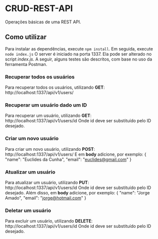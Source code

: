 # CRUD-REST-API
Operações básicas de uma REST API.

## Como utilizar

Para instalar as dependências, execute `npm install`.
Em seguida, execute `node index.js`
O server é iniciado na porta 1337. Ela pode ser alterado no script *index.js*.
A seguir, alguns testes são descritos, com base no uso da ferramenta Postman.

### Recuperar todos os usuários
Para recuperar todos os usuários, utilizando **GET**:
http://localhost:1337/api/v1/users/

### Recuperar um usuário dado um ID
Para recuperar um usuário, utilizando **GET**:
http://localhost:1337/api/v1/users/id
Onde id deve ser substituído pelo ID desejado.

### Criar um novo usuário
Para criar um novo usuário, utilizando **POST**:
http://localhost:1337/api/v1/users/
E em **body** adicione, por exemplo:
{
	"name": "Euclides da Cunha",
	"email": "euclides@gmail.com"
}

### Atualizar um usuário
Para atualizar um usuário, utilizando **PUT**:
http://localhost:1337/api/v1/users/id
Onde id deve ser substituído pelo ID desejado.
Além disso, em **body** adicione, por exemplo:
{
	"name": "Jorge Amado",
	"email": "jorge@hotmail.com"
}

### Deletar um usuário
Para excluir um usuário, utilizando **DELETE**:
http://localhost:1337/api/v1/users/id
Onde id deve ser substituído pelo ID desejado.
